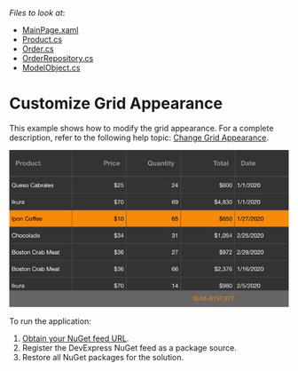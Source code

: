 <!-- default file list -->
*Files to look at*:

* [MainPage.xaml](./DataGrid_CustomAppearance/MainPage.xaml)
* [Product.cs](./DataGrid_CustomAppearance/DataModel/Product.cs)
* [Order.cs](./DataGrid_CustomAppearance/DataModel/Order.cs)
* [OrderRepository.cs](./DataGrid_CustomAppearance/DataModel/OrderRepository.cs)
* [ModelObject.cs](./DataGrid_CustomAppearance/DataModel/ModelObject.cs)
<!-- default file list end -->
# Customize Grid Appearance
This example shows how to modify the grid appearance. For a complete description, refer to the following help topic: [Change Grid Appearance](http://docs.devexpress.devx/MobileControls/400845/xamarin-forms/data-grid/examples/grid-custom-appearance).

<img src="./img/grid-custom-appearance.png"/>

To run the application:
1. [Obtain your NuGet feed URL](http://docs.devexpress.com/GeneralInformation/116042/installation/install-devexpress-controls-using-nuget-packages/obtain-your-nuget-feed-url).
2. Register the DevExpress NuGet feed as a package source.
3. Restore all NuGet packages for the solution.
